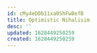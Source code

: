 ```yaml
---
id: cMy4eDOb11xa0ShFw8efB
title: Optimistic Nihalisim
desc: ''
updated: 1628449250259
created: 1628449250259
---
```


